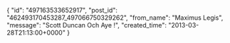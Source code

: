  {
   "id": "497163533652917",
   "post_id": "462493170453287_497066750329262",
   "from_name": "Maximus Legis",
   "message": "Scott Duncan Och Aye !",
   "created_time": "2013-03-28T21:13:00+0000"
 }
